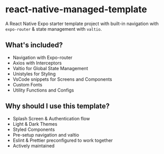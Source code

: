 # react-native-managed-template

A React Native Expo starter template project with built-in navigation with `expo-router` &amp; state management with `valtio`.

## What's included?

- Navigation with Expo-router
- Axios with Interceptors
- Valtio for Global State Management
- Unistyles for Styling
- VsCode snippets for Screens and Components
- Custom Fonts
- Utility Functions and Configs

## Why should I use this template?

- Splash Screen & Authentication flow
- Light & Dark Themes
- Styled Components
- Pre-setup navigation and valtio
- Eslint & Prettier preconfigured to work together
- Actively maintained
